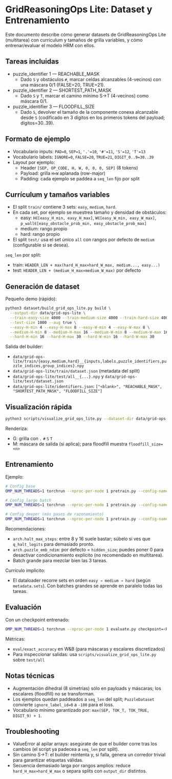 # GridReasoningOps Lite: Dataset y Entrenamiento

Este documento describe cómo generar datasets de GridReasoningOps Lite (multitarea) con currículum y tamaños de grilla variables, y cómo entrenar/evaluar el modelo HRM con ellos.

## Tareas incluidas

- puzzle_identifier 1 — REACHABLE_MASK
  - Dado `S` y obstáculos `#`, marcar celdas alcanzables (4-vecinos) con una máscara 0/1 (FALSE=20, TRUE=21).
- puzzle_identifier 2 — SHORTEST_PATH_MASK
  - Dado `S` y `T`, marcar el camino mínimo S→T (4-vecinos) como máscara 0/1.
- puzzle_identifier 3 — FLOODFILL_SIZE
  - Dado `S`, devolver el tamaño de la componente conexa alcanzable desde `S` (codificado en 3 dígitos en los primeros tokens del payload; dígitos=30..39).

## Formato de ejemplo

- Vocabulario inputs: `PAD=0`, `SEP=1`, `'.'=10`, `'#'=11`, `'S'=12`, `'T'=13`
- Vocabulario labels: `IGNORE=0`, `FALSE=20`, `TRUE=21`, `DIGIT_0..9=30..39`
- Layout por ejemplo:
  - Header `[SEP, OP_CODE, H, W, 0, 0, 0, SEP]` (8 tokens)
  - Payload: grilla `H×W` aplanada (row-major)
  - Padding: cada ejemplo se paddea a `seq_len` fijo por split

## Currículum y tamaños variables

- El split `train/` contiene 3 sets: `easy`, `medium`, `hard`.
- En cada set, por ejemplo se muestrea tamaño y densidad de obstáculos:
  - easy: `H∈[easy_H_min, easy_H_max]`, `W∈[easy_W_min, easy_W_max]`, `p_wall∈[easy_obstacle_prob_min, easy_obstacle_prob_max]`
  - medium: rango propio
  - hard: rango propio
- El split `test/` usa el set único `all` con rangos por defecto de `medium` (configurable si se desea).

`seq_len` por split:
- train: `HEADER_LEN + max(hard_H_max×hard_W_max, medium..., easy...)`
- test: `HEADER_LEN + (medium_H_max×medium_W_max)` por defecto

## Generación de dataset

Pequeño demo (rápido):
```bash
python3 dataset/build_grid_ops_lite.py build \
  --output-dir data/grid-ops-lite \
  --train-easy-size 4000 --train-medium-size 4000 --train-hard-size 4000 \
  --test-size 1000 --aug true \
  --easy-H-min 4 --easy-H-max 8 --easy-W-min 4 --easy-W-max 8 \
  --medium-H-min 8 --medium-H-max 16 --medium-W-min 8 --medium-W-max 16 \
  --hard-H-min 16 --hard-H-max 30 --hard-W-min 16 --hard-W-max 30
```

Salida del builder:
- `data/grid-ops-lite/train/{easy,medium,hard}__{inputs,labels,puzzle_identifiers,puzzle_indices,group_indices}.npy`
- `data/grid-ops-lite/train/dataset.json` (metadata del split)
- `data/grid-ops-lite/test/all__{...}.npy` y `data/grid-ops-lite/test/dataset.json`
- `data/grid-ops-lite/identifiers.json`: `["<blank>", "REACHABLE_MASK", "SHORTEST_PATH_MASK", "FLOODFILL_SIZE"]`

## Visualización rápida

```bash
python3 scripts/visualize_grid_ops_lite.py --dataset-dir data/grid-ops-lite --split train --set easy --num 5
```

Renderiza:
- G: grilla con `.` `#` `S` `T`
- M: máscara de salida (si aplica); para floodfill muestra `floodfill_size=<n>`

## Entrenamiento

Ejemplo:
```bash
# Config base
OMP_NUM_THREADS=1 torchrun --nproc-per-node 1 pretrain.py --config-name cfg_grid_ops_lite_base

# Config large batch
OMP_NUM_THREADS=1 torchrun --nproc-per-node 1 pretrain.py --config-name cfg_grid_ops_lite_large_batch

# Config deeper (más pasos de razonamiento)
OMP_NUM_THREADS=1 torchrun --nproc-per-node 1 pretrain.py --config-name cfg_grid_ops_lite_deeper
```
Recomendaciones:
- `arch.halt_max_steps`: entre 8 y 16 suele bastar; súbelo si ves que `q_halt_logits` para demasiado pronto.
- `arch.puzzle_emb_ndim`: por defecto = `hidden_size`; puedes poner 0 para desactivar condicionamiento explícito (no recomendado en multitarea).
- Batch grande para mezclar bien las 3 tareas.

Currículo implícito:
- El dataloader recorre sets en orden `easy → medium → hard` (según `metadata.sets`). Con batches grandes se aprende en paralelo todas las tareas.

## Evaluación

Con un checkpoint entrenado:
```bash
OMP_NUM_THREADS=1 torchrun --nproc-per-node 1 evaluate.py checkpoint=<RUTA/AL/CHECKPOINT>
```
Métricas:
- `eval/exact_accuracy` en W&B (para máscaras y escalares discretizados)
- Para inspeccionar salidas: usa `scripts/visualize_grid_ops_lite.py` sobre `test/all`

## Notas técnicas

- Augmentación dihedral (8 simetrías) sólo en payloads y máscaras; los escalares (floodfill) no se transforman.
- Los ejemplos quedan paddeados a `seq_len` del split; `PuzzleDataset` convierte `ignore_label_id=0` a `-100` para el loss.
- Vocabulario mínimo garantizado por: `max(SEP, TOK_T, TOK_TRUE, DIGIT_9) + 1`.

## Troubleshooting

- ValueError al apilar arrays: asegúrate de que el builder corre tras los cambios (el script ya padecea a `seq_len` por split).
- Sin camino S→T: el builder reintenta y, si falla, genera un corredor trivial para garantizar etiquetas válidas.
- Secuencia demasiado larga por rangos amplios: reduce `hard_H_max×hard_W_max` o separa splits con `output_dir` distintos.
